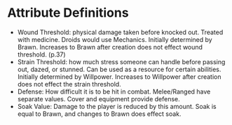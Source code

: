# Attribute Definitions
- Wound Threshold: physical damage taken before knocked out. Treated with medicine. Droids would use Mechanics. Initially determined by Brawn. Increases to Brawn after creation does not effect wound threshold. (p.37)
- Strain Threshold: how much stress someone can handle before passing out, dazed, or stunned. Can be used as a resource for certain abilities. Initially determined by Willpower. Increases to Willpower after creation does not effect the strain threshold.
- Defense: How difficult it is to be hit in combat. Melee/Ranged have separate values. Cover and equipment provide defense.
- Soak Value: Damage to the player is reduced by this amount. Soak is equal to Brawn, and changes to Brawn does effect soak.